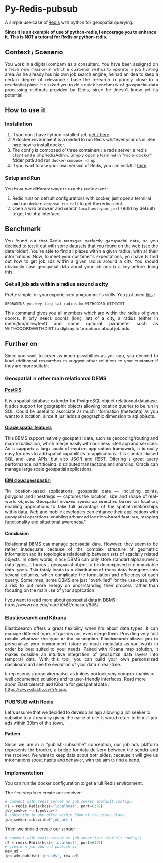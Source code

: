 # Py-Redis-pubsub
A simple use-case of [Redis](https://redis.io/) with python for geospatial querying.


**Since it is an exemple of use of python-redis, I encourage you to enhance it. This is NOT a tutorial for Redis or python-redis.**

## Context / Scenario
<p align="justify">
You work in a digital company as a consultant. You have been assigned on a fresh new mission in which a customer wishes to operate in job hunting area. As he already has his own job search engine, he had an idea to keep a certain degree of relevance : base the research in priority close to a residential place. He asked you to do a quick benchmark of geospacial-data processing methods provided by Redis, since he doesn't know yet its potential.
</p>

## How to use it

### Installation
1. If you don't have Python installed yet, [get it here](https://www.python.org/downloads/).
2. A docker environment is provided to run Redis whatever your os is. See [here](https://www.docker.com) how to install docker. 
3. The config is composed of three containers : a redis server, a redis client and a phpRedisAdmin. Simply open a terminal in "redis-docker" folder path and run `docker-compose -d up`.
4. If you want to use your own version of Redis, you can install it [here](https://redis.io/download).

### Setup and Run
You have two different ways to use the redis client :
1. Redis runs on default configurations with docker, just open a terminal and run `docker-compose run rcli` to get the redis client.
2. Open a web browser and search `localhost:your_port` (8081 by default) to get the php interface.

## Benchmark
<p align="justify">
You found out that Redis manages perfectly geospacial data, so you decided to test it out with some datasets that you found on the web (see the data folder). You're able to find all places within a given radius, with all their informations. Now, to meet your customer's expectations, you have to find out how to get job ads within a given radius around a city. You should obviously save geospatial data about your job ads in a key before doing this.
</p>  

### Get all job ads within a radius around a city
Pretty simple for your experienced programmer's skills. You just used [this](https://redis.io/commands/georadius) :
```bash
GEORADIUS yourkey long lat radius km WITHCOORD WITHDIST
```
<p align="justify">
This command gives you all members which are within the radius of given coords. It only needs coords (long, lat) of a city, a radius (either in meter/km/miles/feet) and some optional parameter such as WITHCOORD/WITHDIST to diplsay informations about job ads.
</p>  

## Further on
<p align="justify">
Since you want to cover as much possibilties as you can, you decided to lead additionnal researches to suggest other solutions to your customer if they are more suitable.
</p>  

### Geospatial in other main relationnal DBMS

#### [PostGIS](https://postgis.net/)
<p align="justify">
  It is a spatial database extender for PostgreSQL object-relationnal database. It adds support for geographic objects allowing location   queries to be run in SQL. Could be useful to associate as much information (metadata) as you want to a location, since it just adds a   geographic dimension to sql objects.
</p>

#### [Oracle spatial features](https://www.oracle.com/database/technologies/spatialandgraph/spatial-features.html)
<p align="justify">
  This DBMS support natively geospatial data, such as geocoding/routing and map vizualisation, which merge easily with business intell     app and services. As it supports a large scale of modern application framework, it is really easy for devs to add spatial capabilities   to applications. It is standart-based SQL and Java APIs, but also JSON and REST. Offering a great query performance, partitioning,       distributed transactions and sharding, Oracle can manage large scale geospatial applications.
</p>

#### [IBM cloud geospaatial](https://researcher.watson.ibm.com/researcher/view_group.php?id=9646)
<p align="justify">
  "In location-based applications, geospatial data — including points, polygons and linestrings — captures the location, size and shape   of real-world objects. Geospatial indexes speed up searches based on location, enabling applications to take full advantage of the       spatial relationships within data. Web and mobile developers can enhance their applications with geospatial operations, enabling         advanced location-based features, mapping functionality and situational awareness."
</p>

#### Conclusion
<p align="justify">
  Relationnal DBMS can manage geospatial data. However, they seem to be rather inadequate because of the complex structure of geometric   information and its topological relationship between sets of spacially related objects. In other words, since DBMS can only store       standart alphanumeric data types, it forces a geospacial object to be decomposed into immutable data types. This fataly leads to a       distribution of these data framgents into several columns, which complicate the formulation and efficiency of each querry. Sometimes,   some DBMS are just "overkilled" for the use-case, with a risk to put more energy on understanding their process rather than focusing on the   main use of your application.
</p>
I you want to read more about geospatial data in DBMS : https://www.nap.edu/read/10661/chapter/5#52

### Elasticsearch and Kibana
<p align="justify">
  Elasticsearch offers a great flexibility when it's about data types. It can manage different types of queries and even merge them.       Providing very fast results whatever the type or the conception, Elasticsearch allows you to personalize your environment (store as     much metadata as you want) in order be best suited to your needs. Paired with Kibana map solution, it makes possible an intuitive       integration of geospatial data layers into temporal data. With this tool, you can build your own personalized dashboard and see the     evolution of your data in real-time.
</p>

It represents a great alternative, as it does not look very complex thanks to well documented solutions and its user-friendly           interfaces. Read more about Elasticsearch and Kibana for geospatial data : https://www.elastic.co/fr/maps

### PUB/SUB with Redis
Let's assume that we decided to develop an app allowing a job seeker to subsribe to a stream by giving the name of city. It would return to him all job ads within 30km of this town.

#### Pattern
<p align="justify">
  Since we are in a "publish-subscribe" conception, our job ads platform represents the brocker, a bridge for data delivery between the   sender and the receiver. We want to keep data about both sides, because it will give us informations about habits and behavior, with     the aim to find a trend.
</p>

### Implementation
You can run the docker configuration to get a full Redis environment.  

The first step is to create our receiver :
```python
# connect with redis server as job_seeker (default configs)
r1 = redis.Redis(host='localhost', port=6379)
job_seeker = r1.pubsub()
# subscribe to any offer within 30km of the given place
job_seeker.subscribe('job_ads')
```

Then, we should create our sender :
```python
# connect with redis server as job_advertiser (default configs)
r2 = redis.Redis(host='localhost', port=6379)
# create a job add and publish it
new_ad = 
job_adv.publish('job_ads', new_ad)
```
